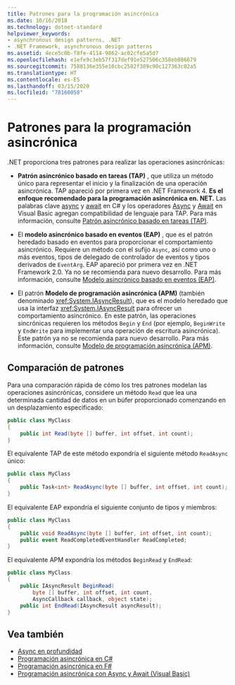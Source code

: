 ```yaml
---
title: Patrones para la programación asincrónica
ms.date: 10/16/2018
ms.technology: dotnet-standard
helpviewer_keywords:
- asynchronous design patterns, .NET
- .NET Framework, asynchronous design patterns
ms.assetid: 4ece5c0b-f8fe-4114-9862-ac02cfe5a5d7
ms.openlocfilehash: e1efe9c3eb57f317def91e527506c358eb086679
ms.sourcegitcommit: 7588136e355e10cbc2582f389c90c127363c02a5
ms.translationtype: HT
ms.contentlocale: es-ES
ms.lasthandoff: 03/15/2020
ms.locfileid: "78160058"
---
```

# <a name="asynchronous-programming-patterns"></a>Patrones para la programación asincrónica

.NET proporciona tres patrones para realizar las operaciones asincrónicas:  

- **Patrón asincrónico basado en tareas (TAP)** , que utiliza un método único para representar el inicio y la finalización de una operación asincrónica. TAP apareció por primera vez en .NET Framework 4. **Es el enfoque recomendado para la programación asincrónica en. NET.** Las palabras clave [async](../../csharp/language-reference/keywords/async.md) y [await](../../csharp/language-reference/operators/await.md) en C# y los operadores [Async](../../visual-basic/language-reference/modifiers/async.md) y [Await](../../visual-basic/language-reference/operators/await-operator.md) en Visual Basic agregan compatibilidad de lenguaje para TAP. Para más información, consulte [Patrón asincrónico basado en tareas (TAP)](task-based-asynchronous-pattern-tap.md).  

- El **modelo asincrónico basado en eventos (EAP)** , que es el patrón heredado basado en eventos para proporcionar el comportamiento asincrónico. Requiere un método con el sufijo `Async`, así como uno o más eventos, tipos de delegado de controlador de eventos y tipos derivados de `EventArg`. EAP apareció por primera vez en .NET Framework 2.0. Ya no se recomienda para nuevo desarrollo. Para más información, consulte [Modelo asincrónico basado en eventos (EAP)](event-based-asynchronous-pattern-eap.md).  

- El patrón **Modelo de programación asincrónica (APM)** (también denominado <xref:System.IAsyncResult>), que es el modelo heredado que usa la interfaz <xref:System.IAsyncResult> para ofrecer un comportamiento asincrónico. En este patrón, las operaciones sincrónicas requieren los métodos `Begin` y `End` (por ejemplo, `BeginWrite` y `EndWrite` para implementar una operación de escritura asincrónica). Este patrón ya no se recomienda para nuevo desarrollo. Para más información, consulte [Modelo de programación asincrónica (APM)](asynchronous-programming-model-apm.md).  
  
## <a name="comparison-of-patterns"></a>Comparación de patrones

Para una comparación rápida de cómo los tres patrones modelan las operaciones asincrónicas, considere un método `Read` que lea una determinada cantidad de datos en un búfer proporcionado comenzando en un desplazamiento especificado:  
  
```csharp  
public class MyClass  
{  
    public int Read(byte [] buffer, int offset, int count);  
}  
```  

El equivalente TAP de este método expondría el siguiente método `ReadAsync` único:  
  
```csharp
public class MyClass  
{  
    public Task<int> ReadAsync(byte [] buffer, int offset, int count);  
}  
```

El equivalente EAP expondría el siguiente conjunto de tipos y miembros:  
  
```csharp  
public class MyClass  
{  
    public void ReadAsync(byte [] buffer, int offset, int count);  
    public event ReadCompletedEventHandler ReadCompleted;  
}  
```  
  
El equivalente APM expondría los métodos `BeginRead` y `EndRead`:  
  
```csharp  
public class MyClass  
{  
    public IAsyncResult BeginRead(  
        byte [] buffer, int offset, int count,
        AsyncCallback callback, object state);  
    public int EndRead(IAsyncResult asyncResult);  
}  
```  

## <a name="see-also"></a>Vea también

- [Async en profundidad](../async-in-depth.md)
- [Programación asincrónica en C#](../../csharp/async.md)
- [Programación asincrónica en F#](../../fsharp/tutorials/asynchronous-and-concurrent-programming/async.md)
- [Programación asincrónica con Async y Await (Visual Basic)](../../visual-basic/programming-guide/concepts/async/index.md)
